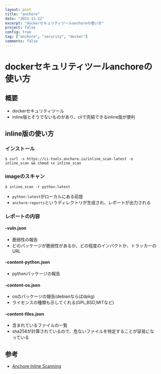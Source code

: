 ```yaml
---
layout: post
title: "anchore"
date: "2021-11-12"
excerpt: "dockerセキュリティツールanchoreの使い方"
project: false
config: true
tag: ["anchore", "security", "docker"]
comments: false
---
```


# dockerセキュリティツールanchoreの使い方

## 概要
 - dockerセキュリティツール
 - inline版とそうでないものがあり、cliで完結できるinline版が便利

## inline版の使い方

### インストール

```console
$ curl -s https://ci-tools.anchore.io/inline_scan-latest -o inline_scan && chmod +x inline_scan
```

### imageのスキャン

```console
$ inline_scan -r python:latest
```

 - `python:latest`がローカルにある前提
 - `anchore-reports`というディレクトリが生成され、レポートが出力される

### レポートの内容

#### <imagename>-vuln.json
 - 脆弱性の報告
 - どのパッケージが脆弱性があるか、どの程度のインパクトか、トラッカーのURL

#### <imagename>-content-python.json
 - pythonパッケージの報告

#### <imagename>-content-os.json
 - osのパッケージの報告(debianならばdpkg)
 - ライセンスの種類も示してくれる(GPL,BSD,MITなど)

#### <imagename>-content-files.json
 - 含まれているファイルの一覧
 - sha256が計算されているので、危ないファイルを特定することが容易になっている

## 参考
 - [Anchore Inline Scanning](https://docs.anchore.com/current/docs/using/integration/ci_cd/inline_scanning/)
